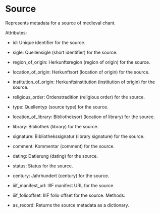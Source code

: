 # Source
Represents metadata for a source of medieval chant.

Attributes:

* id: Unique identifier for the source.
* sigle: Quellensigle (short identifier) for the source.
* region_of_origin: Herkunftsregion (region of origin) for the source.
* location_of_origin: Herkunftsort (location of origin) for the source.
* institution_of_origin: Herkunftsinstitution (institution of origin) for the source.
* religious_order: Ordenstradition (religious order) for the source.
* type: Quellentyp (source type) for the source.
* location_of_library: Bibliotheksort (location of library) for the source.
* library: Bibliothek (library) for the source.
* signature: Bibliothekssignatur (library signature) for the source.
* comment: Kommentar (comment) for the source.
* dating: Datierung (dating) for the source.
* status: Status for the source.
* century: Jahrhundert (century) for the source.
* iiif_manifest_url: IIIF manifest URL for the source.
* iiif_foliooffset: IIIF folio offset for the source.
Methods:

* as_record: Returns the source metadata as a dictionary.